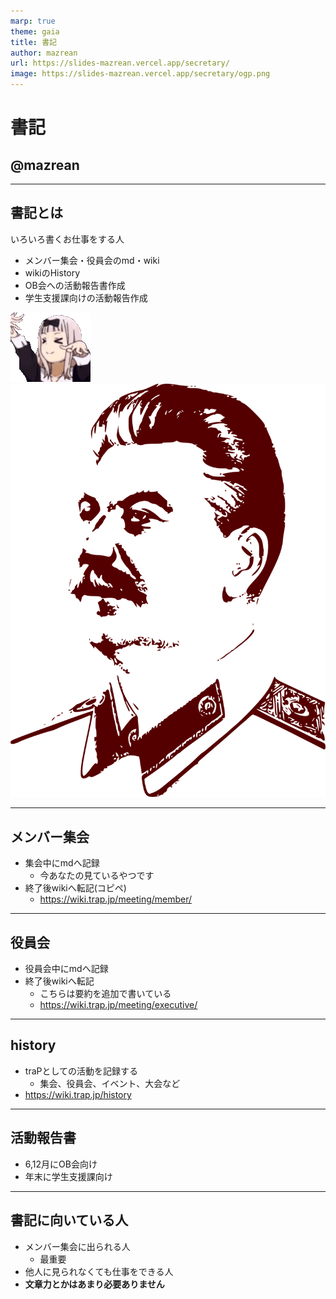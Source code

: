 ```yaml
---
marp: true
theme: gaia
title: 書記
author: mazrean
url: https://slides-mazrean.vercel.app/secretary/
image: https://slides-mazrean.vercel.app/secretary/ogp.png
---
```

<!--
_class:
- lead
- invert
-->
# 書記
## @mazrean

---
## 書記とは

いろいろ書くお仕事をする人
- メンバー集会・役員会のmd・wiki
- wikiのHistory
- OB会への活動報告書作成
- 学生支援課向けの活動報告作成

![w:150](./chika.gif) ![w:100](./stalin.png)

---
## メンバー集会
- 集会中にmdへ記録
  - 今あなたの見ているやつです
- 終了後wikiへ転記(コピペ)
  - https://wiki.trap.jp/meeting/member/

---
## 役員会
- 役員会中にmdへ記録
- 終了後wikiへ転記
  - こちらは要約を追加で書いている
  - https://wiki.trap.jp/meeting/executive/

---
## history
- traPとしての活動を記録する
  - 集会、役員会、イベント、大会など
- https://wiki.trap.jp/history

---
## 活動報告書
- 6,12月にOB会向け
- 年末に学生支援課向け

---
## 書記に向いている人
- メンバー集会に出られる人
  - 最重要
- 他人に見られなくても仕事をできる人
- **文章力とかはあまり必要ありません**
